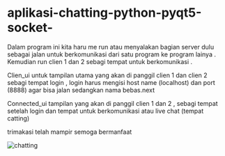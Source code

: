 # aplikasi-chatting-python-pyqt5-socket-
Dalam program ini kita haru me run atau menyalakan bagian server dulu
sebagai jalan untuk berkomunikasi dari satu program ke program lainya .
Kemudian run clien 1 dan 2 sebagi tempat untuk berkomunikasi .

Clien_ui untuk tampilan utama yang akan di panggil clien 1 dan clien 2 sebagi tempat
login , login harus mengisi host name (localhost) dan port (8888) agar bisa jalan
sedangkan nama bebas.next

Connected_ui tampilan yang akan di panggil clien 1 dan 2 , sebagi tempat setelah
login dan tempat untuk berkomunikasi atau live chat (tempat catting)

trimakasi telah mampir semoga bermanfaat 


![chatting](https://raw.githubusercontent.com/zakafahmi/aplikasi-chatting-python-pyqt5-socket-/main/chatting.png)
